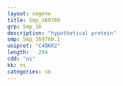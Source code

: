```yaml
---
layout: smgene
title: Smp_169760
grp: Smp_16
description: "hypothetical protein"
smp: Smp_169760.1
uniprot: "C4QKR2"
length:   294
cdd: "ns"
kk: ns
categories: sm
---
```

